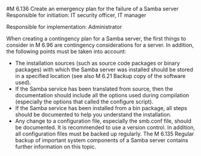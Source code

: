 #M 6.136 Create an emergency plan for the failure of a Samba server
Responsible for initiation: IT security officer, IT manager

Responsible for implementation: Administrator

When creating a contingency plan for a Samba server, the first things to consider in M 6.96 are contingency considerations for a server. In addition, the following points must be taken into account:

* The installation sources (such as source code packages or binary packages) with which the Samba server was installed should be stored in a specified location (see also M 6.21 Backup copy of the software used).
* If the Samba service has been translated from source, then the documentation should include all the options used during compilation (especially the options that called the configure script).
* If the Samba service has been installed from a bin package, all steps should be documented to help you understand the installation.
* Any change to a configuration file, especially the smb.conf file, should be documented. It is recommended to use a version control. In addition, all configuration files must be backed up regularly. The M 6.135 Regular backup of important system components of a Samba server contains further information on this topic.




